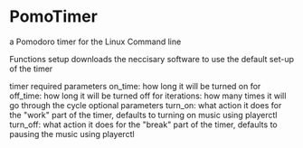 # PomoTimer
a Pomodoro timer for the Linux Command line

Functions
setup
  downloads the neccisary software to use the default set-up of the timer

timer
  required parameters
    on_time: how long it will be turned on for
    off_time: how long it will be turned off for
    iterations: how many times it will go through the cycle
  optional parameters
    turn_on: what action it does for the "work" part of the timer, defaults to turning on music using playerctl
    turn_off: what action it does for the "break" part of the timer, defaults to pausing the music using playerctl
